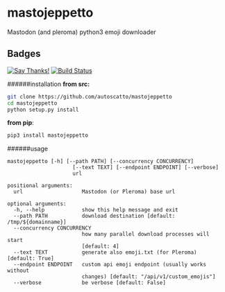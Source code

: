 # mastojeppetto


Mastodon (and pleroma) python3 emoji downloader 


## Badges
[![Say Thanks!](https://img.shields.io/badge/Say%20Thanks-!-1EAEDB.svg)](https://saythanks.io/to/autoscatto) [![Build Status](https://travis-ci.org/autoscatto/mastojeppetto.svg?branch=master)](https://travis-ci.org/autoscatto/mastojeppetto)

######installation
**from src:**
```bash
git clone https://github.com/autoscatto/mastojeppetto
cd mastojeppetto
python setup.py install
```

**from pip**:
```bash
pip3 install mastojeppetto
```

######usage
```
mastojeppetto [-h] [--path PATH] [--concurrency CONCURRENCY]
                     [--text TEXT] [--endpoint ENDPOINT] [--verbose]
                     url

positional arguments:
  url                   Mastodon (or Pleroma) base url

optional arguments:
  -h, --help            show this help message and exit
  --path PATH           download destination [default: /tmp/${domainname}]
  --concurrency CONCURRENCY
                        how many parallel download processes will start
                        [default: 4]
  --text TEXT           generate also emoji.txt (for Pleroma) [default: True]
  --endpoint ENDPOINT   custom api emoji endpoint (usually works without
                        changes) [default: "/api/v1/custom_emojis"]
  --verbose             be verbose [default: False]

```